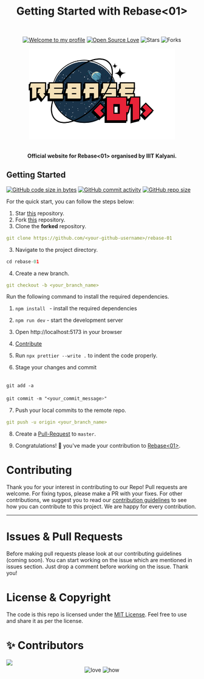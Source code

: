 <h1 align="center">Getting Started with Rebase<01> </h1> 
<br>

<div align="center">

[![Welcome to my profile](https://img.shields.io/badge/Hello,Programmer!-Welcome-blue.svg?style=flat&logo=github)](https://github.com/GDSC-IIIT-Kalyani)
[![Open Source Love](https://badges.frapsoft.com/os/v2/open-source.svg?v=103)](https://github.com/GDSC-IIIT-Kalyani/Winter-of-Code-3.0-frontend)
![Stars](https://img.shields.io/github/stars/GDSC-IIIT-Kalyani/rebase-01?style=flat&logo=github)
![Forks](https://img.shields.io/github/forks/GDSC-IIIT-Kalyani/rebase-01?style=flat&logo=github)

</div>

<div align="center">
  <img height=240 src="/public/logo.webp" alt="Rebase logo">
</div>

<br>

<p align="center">
  <b>Official website for Rebase<01> organised by IIIT Kalyani.</b>
</p>

## **Getting Started**

[![GitHub code size in bytes](https://img.shields.io/github/languages/code-size/GDSC-IIIT-Kalyani/rebase-01?logo=github)](https://GDSC-IIIT-Kalyani/rebase-01/) [![GitHub commit activity](https://img.shields.io/github/commit-activity/m/GDSC-IIIT-Kalyani/rebase-01?color=bluevoilet&logo=github)](https://github.com/GDSC-IIIT-Kalyani/rebase-01/commits/) [![GitHub repo size](https://img.shields.io/github/repo-size/GDSC-IIIT-Kalyani/rebase-01?logo=github)](https://github.com/GDSC-IIIT-Kalyani/rebase-01)

For the quick start, you can follow the steps below:

1. Star <a href="https://github.com/GDSC-IIIT-Kalyani/rebase-01" title="this">this</a> repository.
2. Fork <a href="https://github.com/GDSC-IIIT-Kalyani/rebase-01" title="this">this</a> repository.
3. Clone the **forked** repository.

```yml
git clone https://github.com/<your-github-username>/rebase-01
```

3. Navigate to the project directory.

```py
cd rebase-01
```

4. Create a new branch.

```yml
git checkout -b <your_branch_name>
```

Run the following command to install the required dependencies.

1. `npm install ` - install the required dependencies
2. `npm run dev` - start the development server
3. Open http://localhost:5173 in your browser

4. <a href="/CONTRIBUTING.md">Contribute</a>

5. Run `npx prettier --write .` to indent the code properly.

6. Stage your changes and commit

```css

git add -a

git commit -m "<your_commit_message>"
```

7. Push your local commits to the remote repo.

```yml
git push -u origin <your_branch_name>
```

8. Create a <a href="https://docs.github.com/en/github/collaborating-with-pull-requests/proposing-changes-to-your-work-with-pull-requests/creating-a-pull-request" title="Pull Request">Pull-Request</a> to `master`.

9. Congratulations! 🎉 you've made your contribution to <a href="https://github.com/GDSC-IIIT-Kalyani/rebase-01" title="Winter-of-Code-3.0-frontend">Rebase<01></a>.

<h1 id="contribute">Contributing</h1>

<p>
   Thank you for your interest in contributing to our Repo! Pull requests are welcome. For fixing typos, please make a PR with your fixes. For other contributions, we suggest you to read our <a href="https://github.com/GDSC-IIIT-Kalyani/rebase-01/blob/master/CONTRIBUTING.md">contribution guidelines</a> to see how you can contribute to this project. We are happy for every contribution. 
   <hr> 
</p>

<h1 id="prs">Issues & Pull Requests</h1>

Before making pull requests please look at our contributing guidelines (coming soon). You can start working on the issue which are mentioned in issues section. Just drop a comment before working on the issue. Thank you!

# License & Copyright

The code is this repo is licensed under the <a href="https://github.com/GDSC-IIIT-Kalyani/rebase-01/blob/master/LICENSE">MIT License</a>. Feel free to use and share it as per the license.

# ✨ Contributors

<a href="https://github.com/GDSC-IIIT-Kalyani/rebase-01/graphs/contributors">
  <img src="https://contrib.rocks/image?repo=GDSC-IIIT-Kalyani/rebase-01" />
</a>

<div align="center">
 <img src="https://forthebadge.com/images/badges/built-with-love.svg" alt="love" />
 <img src="https://forthebadge.com/images/badges/thats-how-they-get-you.svg" alt="how">
</div>
